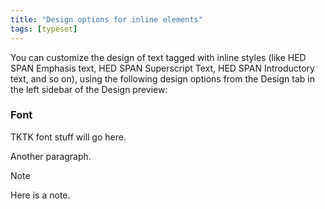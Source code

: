 ```yaml
---
title: "Design options for inline elements"
tags: [typeset]
---
```

 
<html><body><section data-type="chapter" class="hsecchapter" data-hederis-type="hsecchapter" id="inline-design-options" data-pi-attrs="id: inline-design-options; data-tags: typeset;" role="doc-chapter" data-tags="typeset" data-author-name=" " data-book-title=" " title="Design options for inline elements"><p class="hblkp" data-hederis-type="hblkp" id="ptda59t7y">You can customize the design of text tagged with inline styles (like HED SPAN Emphasis text, HED SPAN Superscript Text, HED SPAN Introductory text, and so on), using the following design options from the Design tab in the left sidebar of the Design preview:</p><section class="hwprsubsection" data-hederis-type="hwprsubsection" id="poPG3YZlv" data-type="subsection" title="Font"><h1 data-hederis-type="hblktitle" class="hblktitle" id="ppFn3523G">Font</h1><p class="hblkp" data-hederis-type="hblkp" id="pB7ZrCLe2">TKTK font stuff will go here.</p><p class="hblkp" data-hederis-type="hblkp" id="pGpZapLB4">Another paragraph.</p><div class="hwprbox box" data-hederis-type="hwprbox" id="pyaNuxLVu" data-type="sidebar"><p class="hblktype" data-hederis-type="hblktype" id="p7CDMuBm7">Note</p><p class="hblkp" data-hederis-type="hblkp" id="pv4FuP8Z2">Here is a note.</p></div></section></section></body></html>
